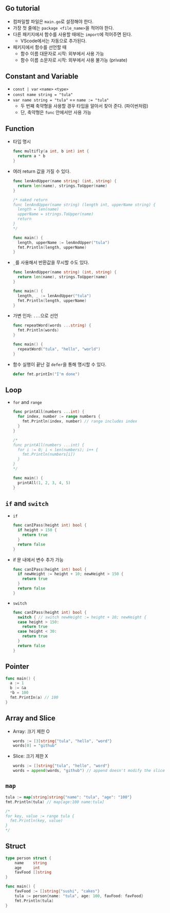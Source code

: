 ## Go tutorial

- 컴파일할 파일은 `main.go`로 설정해야 한다.
- 가장 첫 줄에는 `package <file_name>`을 적어야 한다.
- 다른 패키지에서 함수를 사용할 때에는 `import`에 적어주면 된다.
  - VScode에서는 자동으로 추가된다.
- 패키지에서 함수를 선언할 때
  - 함수 이름 대문자로 시작: 외부에서 사용 가능
  - 함수 이름 소문자로 시작: 외부에서 사용 불가능 (private)

## Constant and Variable

- `const | var` `<name>` `<type>`
- `const name string = "tula"`
- `var name string = "tula"` == `name := "tula"`
  - 두 번째 축약형을 사용할 경우 타입을 알아서 찾아 준다. (파이썬처럼)
  - 단, 축약형은 `func` 안에서만 사용 가능

## Function

- 타입 명시
  ```go
  func multifly(a int, b int) int {
    return a * b
  }
  ```
- 여러 return 값을 가질 수 있다.
  ```go
  func lenAndUpper(name string) (int, string) {
    return len(name), strings.ToUpper(name)
  }
  
  /* naked return
  func lenAndUpper(name string) (length int, upperName string) {
    length = len(name)
    upperName = strings.ToUpper(name)
    return
  }
  */

  func main() {
    length, upperName := lenAndUpper("tula")
    fmt.Println(length, upperName)
  }
  ```
- `_`를 사용해서 반환값을 무시할 수도 있다.
  ```go
  func lenAndUpper(name string) (int, string) {
    return len(name), strings.ToUpper(name)
  }

  func main() {
    length, _ := lenAndUpper("tula")
    fmt.Println(length, upperName)
  }
  ```
- 가변 인자: `...`으로 선언
  ```go
  func repeatWord(words ...string) {
    fmt.Println(words)
  }

  func main() {
    repeatWord("tula", "hello", "world")
  }
  ```
- 함수 실행이 끝난 걸 `defer`을 통해 명시할 수 있다.
  ```go
  defer fmt.printIn("I'm done")
  ```

## Loop

- `for` and `range`
  ```go
  func printAll(numbers ...int) {
    for index, number := range numbers {
      fmt.Println(index, number) // range includes index
    }
  }
  
  /*
  func printAll(numbers ...int) {
    for i := 0; i < len(numbers); i++ {
      fmt.Println(numbers[i])
    }
  }
  */

  func main() {
    printAll(1, 2, 3, 4, 5)
  }
  ```

## `if` and `switch`

- `if`
  ```go
  func canIPass(height int) bool {
    if height > 150 {
      return true
    }
    return false
  }
  ```
- if 문 내에서 변수 추가 가능
  ```go
  func canIPass(height int) bool {
    if newHeight := height + 10; newHeight > 150 {
      return true
    }
    return false
  }
  ```
- `switch`
  ```go
  func canIPass(height int) bool {
    switch { // switch newHeight := height + 10; newHeight {
    case height > 150:
      return true
    case height < 30:
      return true
    }
    return false
  }
  ```

## Pointer

```go
func main() {
  a := 1
  b := &a
  *b = 100
  fmt.PrintIn(a) // 100
}
```

## Array and Slice

- Array: 크기 제한 O
  ```go
  words := [3]string{"tula", "hello", "word"}
  words[0] = "github"
  ```
- Slice: 크기 제한 X
  ```go
  words := []string{"tula", "hello", "word"}
  words = append(words, "github") // append doesn't modify the slice
  ```

## `map`

```go
tula := map[string]string{"name": "tula", "age": "100"}
fmt.Println(tula) // map[age:100 name:tula]

/*
for key, value := range tula {
  fmt.Println(key, value)
}
*/
```

## Struct

```go
type person struct {
	name    string
	age     int
	favFood []string
}

func main() {
	favFood := []string{"sushi", "cakes"}
	tula := person{name: "tula", age: 100, favFood: favFood}
	fmt.Println(tula)
}
```

